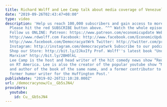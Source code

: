 ```yaml
---
title: Richard Wolff and Lee Camp talk about media coverage of Venezuela
date: "2019-09-26T02:43:47+08:00"
type: video
description: 'Help us reach 100,000 subscribers and gain access to more studio time!
  Please hit the red SUBSCRIBE button above. ^^^ Watch the whole episode: https://www.youtube.com/watch?v=Vn3IdvmS3go
  Follow us ONLINE: Patreon: https://www.patreon.com/economicupdate Websites: http://www.democracyatwork.info/econo...
  http://www.rdwolff.com Facebook: http://www.facebook.com/EconomicUpdate http://www.facebook.com/RichardDWolff
  http://www.facebook.com/DemocracyatWrk Twitter: http://twitter.com/profwolff http://twitter.com/democracyatwrk
  Instagram: http://instagram.com/democracyatwrk Subscribe to our podcast: http://economicupdate.libsyn.com
  Shop our Store: http://bit.ly/2JkxIfy Prof. Wolff''s latest book "Understanding
  Marxism" http://bit.ly/2BH0lkL __________________________________________________________________
  Lee Camp is the host and head writer of the hit comedy news show “Redacted Tonight”
  on RT America. Lee is also the creator of the popular youtube show “Moment of Clarity”
  and author of the book of the same name, and a former contributor to the Onion and
  former humor writer for the Huffington Post.'
publishdate: "2019-02-26T12:10:28.000Z"
url: /democracynow/Cu__Gb5sJN4/
providers:
  youtube:
    id: Cu__Gb5sJN4
---
```

